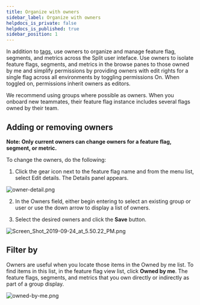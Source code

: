 ```yaml
---
title: Organize with owners
sidebar_label: Organize with owners
helpdocs_is_private: false
helpdocs_is_published: true
sidebar_position: 1
---
```


<p>
  <button hidden style={{borderRadius:'8px', border:'1px', fontFamily:'Courier New', fontWeight:'800', textAlign:'left'}}> help.split.io link: https://help.split.io/hc/en-us/articles/360020582092-Owners <br /> ✘ images still hosted on help.split.io </button>
</p>

In addition to [tags](https://help.split.io/hc/en-us/articles/360020839151-Tags), use owners to organize and manage feature flag, segments, and metrics across the Split user inteface. Use owners to isolate feature flags, segments, and metrics in the browse panes to those owned by me and simplify permissions by providing owners with edit rights for a single flag across all environments by toggling permissions On. When toggled on, permissions inherit owners as editors.

We recommend using groups where possible as owners. When you onboard new teammates, their feature flag instance includes several flags owned by their team.

##  Adding or removing owners
 
**Note: Only current owners can change owners for a feature flag, segment, or metric.**

To change the owners, do the following:

1. Click the gear icon next to the feature flag name and from the menu list, select Edit details. The Details panel appears.

<img src="https://help.split.io/hc/article_attachments/15659962488077" alt="owner-detail.png" />

2. In the Owners field, either begin entering to select an existing group or user or use the down arrow to display a list of owners.

3. Select the desired owners and click the **Save** button.

<p>
  <img src="https://help.split.io/hc/article_attachments/360039327911/Screen_Shot_2019-09-24_at_5.50.22_PM.png" alt="Screen_Shot_2019-09-24_at_5.50.22_PM.png" />
</p>

##  Filter by
 
Owners are useful when you locate those items in the Owned by me list. To find items in this list, in the feature flag view list, click **Owned by me**. The feature flags, segments, and metrics that you own directly or indirectly as part of a group display.

<p>
  <img src="https://help.split.io/hc/article_attachments/15723654178189" alt="owned-by-me.png" />
</p>
